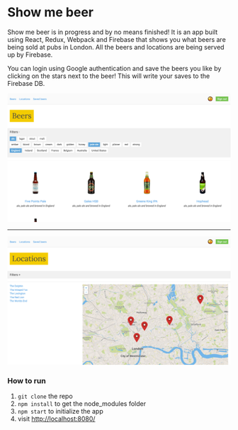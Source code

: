Show me beer
=====================

Show me beer is in progress and by no means finished! It is an app built using React, Redux, Webpack and Firebase that shows you what beers are being sold at pubs in London. All the beers and locations are being served up by Firebase.

You can login using Google authentication and save the beers you like by clicking on the stars next to the beer! This will write your saves to the Firebase DB.

![Show me beer screengrab 1](images/beer-screengrab-1.jpg)

---

![Show me beer screengrab 2](images/beer-screengrab-2.jpg)

### How to run

1. `git clone` the repo
2. `npm install` to get the node_modules folder
3. `npm start` to initialize the app
4. visit [http://localhost:8080/](http://localhost:8080/)
